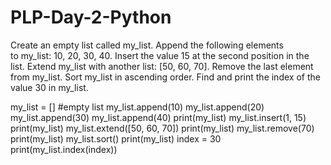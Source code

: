 # PLP-Day-2-Python
Create an empty list called my_list.
Append the following elements to my_list: 10, 20, 30, 40.
Insert the value 15 at the second position in the list.
Extend my_list with another list: [50, 60, 70].
Remove the last element from my_list.
Sort my_list in ascending order.
Find and print the index of the value 30 in my_list.

my_list = [] #empty list
my_list.append(10)
my_list.append(20)
my_list.append(30)
my_list.append(40)
print(my_list)
my_list.insert(1, 15)
print(my_list)
my_list.extend([50, 60, 70])
print(my_list)
my_list.remove(70)
print(my_list)
my_list.sort()
print(my_list)
index = 30
print(my_list.index(index))

